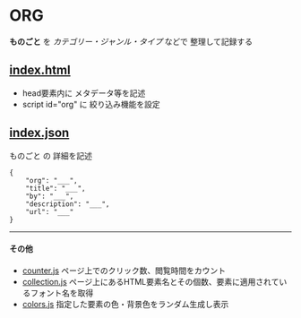 # ORG
**ものごと** を *カテゴリー・ジャンル・タイプ* などで 整理して記録する

## [index.html](index.html)
* head要素内に メタデータ等を記述
* script id="org" に 絞り込み機能を設定

## [index.json](index.json)
ものごと の 詳細を記述
```
{
    "org": "___",
    "title": "___",
    "by": "___",
    "description": "___",
    "url": "___"
}
```

***

#### その他
* [counter.js](/js/counter.js) ページ上でのクリック数、閲覧時間をカウント
* [collection.js](/js/collection.js) ページ上にあるHTML要素名とその個数、要素に適用されているフォント名を取得
* [colors.js](/js/colors.js) 指定した要素の色・背景色をランダム生成し表示
